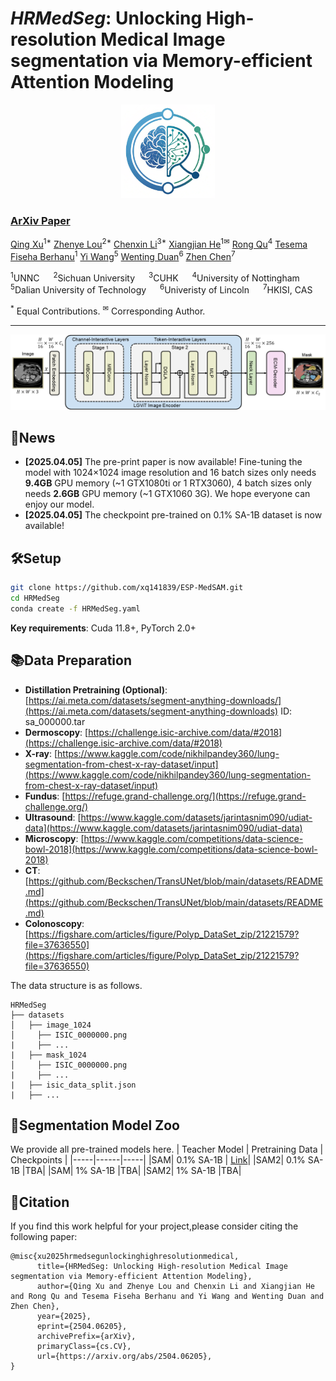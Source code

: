 # *HRMedSeg*: Unlocking High-resolution Medical Image segmentation via Memory-efficient Attention Modeling

<p align="center">
  <img src="figs/logo.png" alt="" width="150" height="150">
</p>

<!-- <i>The icon is generated by recraft.ai.</i> -->


### [ArXiv Paper](https://arxiv.org/abs/2403.11050) 

[Qing Xu](https://scholar.google.com/citations?user=IzA-Ij8AAAAJ&hl=en&authuser=1)<sup>1*</sup> [Zhenye Lou]()<sup>2*</sup> [Chenxin Li](https://xggnet.github.io/)<sup>3*</sup> [Xiangjian He](https://scholar.google.com/citations?user=BiBXGfIAAAAJ&hl=en&authuser=1)<sup>1✉</sup> [Rong Qu](https://scholar.google.com/citations?user=ErszCRMAAAAJ&hl=en&authuser=1)<sup>4</sup> [Tesema Fiseha Berhanu](https://scholar.google.com/citations?hl=en&authuser=1&user=XoL3ZMAAAAAJ)<sup>1</sup> [Yi Wang](https://scholar.google.com/citations?hl=en&user=C1BnRlMAAAAJ&view_op=list_works&sortby=pubdate)<sup>5</sup> [Wenting Duan](https://scholar.google.com/citations?user=H9C0tX0AAAAJ&hl=en&authuser=1)<sup>6</sup> [Zhen Chen](https://franciszchen.github.io/)<sup>7</sup>

<sup>1</sup>UNNC &emsp; <sup>2</sup>Sichuan University &emsp; <sup>3</sup>CUHK &emsp; <sup>4</sup>University of Nottingham &emsp; <sup>5</sup>Dalian University of Technology &emsp; <sup>6</sup>Univeristy of Lincoln &emsp; <sup>7</sup>HKISI, CAS &emsp;

<sup>\*</sup> Equal Contributions. <sup>✉</sup> Corresponding Author. 

-------------------------------------------
![introduction](figs/framework.png)

## 📰News

- **[2025.04.05]** The pre-print paper is now available! Fine-tuning the model with 1024×1024 image resolution and 16 batch sizes only needs **9.4GB** GPU memory (~1 GTX1080ti or 1 RTX3060), 4 batch sizes only needs **2.6GB** GPU memory (~1 GTX1060 3G). We hope everyone can enjoy our model.
- **[2025.04.05]** The checkpoint pre-trained on 0.1% SA-1B dataset is now available!  

## 🛠Setup

```bash
git clone https://github.com/xq141839/ESP-MedSAM.git
cd HRMedSeg
conda create -f HRMedSeg.yaml
```

**Key requirements**: Cuda 11.8+, PyTorch 2.0+

## 📚Data Preparation
- **Distillation Pretraining (Optional)**:  [https://ai.meta.com/datasets/segment-anything-downloads/](https://ai.meta.com/datasets/segment-anything-downloads) ID: sa_000000.tar
- **Dermoscopy**: [https://challenge.isic-archive.com/data/#2018](https://challenge.isic-archive.com/data/#2018)
- **X-ray**: [https://www.kaggle.com/code/nikhilpandey360/lung-segmentation-from-chest-x-ray-dataset/input](https://www.kaggle.com/code/nikhilpandey360/lung-segmentation-from-chest-x-ray-dataset/input)
- **Fundus**: [https://refuge.grand-challenge.org/](https://refuge.grand-challenge.org/)
- **Ultrasound**: [https://www.kaggle.com/datasets/jarintasnim090/udiat-data](https://www.kaggle.com/datasets/jarintasnim090/udiat-data)
- **Microscopy**: [https://www.kaggle.com/competitions/data-science-bowl-2018](https://www.kaggle.com/competitions/data-science-bowl-2018)
- **CT**: [https://github.com/Beckschen/TransUNet/blob/main/datasets/README.md](https://github.com/Beckschen/TransUNet/blob/main/datasets/README.md)
- **Colonoscopy**: [https://figshare.com/articles/figure/Polyp_DataSet_zip/21221579?file=37636550](https://figshare.com/articles/figure/Polyp_DataSet_zip/21221579?file=37636550)

The data structure is as follows.
```
HRMedSeg
├── datasets
│   ├── image_1024
│     ├── ISIC_0000000.png
|     ├── ...
|   ├── mask_1024
│     ├── ISIC_0000000.png
|     ├── ...
|   ├── isic_data_split.json
|   ├── ...
```

## 🎪Segmentation Model Zoo
We provide all pre-trained models here.
| Teacher Model | Pretraining Data | Checkpoints |
|-----|------|-----|
|SAM| 0.1% SA-1B | [Link](https://github.com/xq141839/HRMedSeg/tree/main/pretrain_weights)|
|SAM2| 0.1% SA-1B |TBA|
|SAM| 1% SA-1B |TBA|
|SAM2| 1% SA-1B |TBA|

## 📜Citation
If you find this work helpful for your project,please consider citing the following paper:
```
@misc{xu2025hrmedsegunlockinghighresolutionmedical,
      title={HRMedSeg: Unlocking High-resolution Medical Image segmentation via Memory-efficient Attention Modeling}, 
      author={Qing Xu and Zhenye Lou and Chenxin Li and Xiangjian He and Rong Qu and Tesema Fiseha Berhanu and Yi Wang and Wenting Duan and Zhen Chen},
      year={2025},
      eprint={2504.06205},
      archivePrefix={arXiv},
      primaryClass={cs.CV},
      url={https://arxiv.org/abs/2504.06205}, 
}
```
